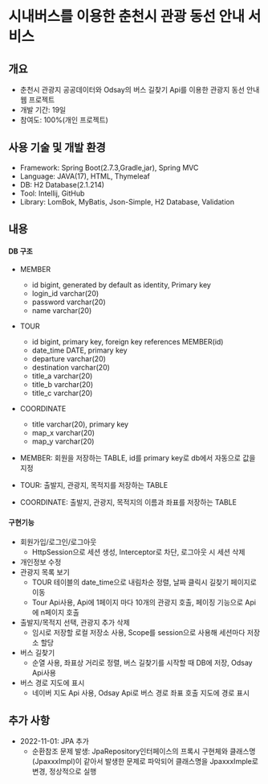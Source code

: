 # 시내버스를 이용한 춘천시 관광 동선 안내 서비스

## 개요
* 춘천시 관광지 공공데이터와 Odsay의 버스 길찾기 Api를 이용한 관광지 동선 안내 웹 프로젝트
* 개발 기간: 19일
* 참여도: 100%(개인 프로젝트)

## 사용 기술 및 개발 환경
* Framework: Spring Boot(2.7.3,Gradle,jar), Spring MVC
* Language: JAVA(17), HTML, Thymeleaf
* DB: H2 Database(2.1.214)
* Tool: Intellij, GitHub
* Library: LomBok, MyBatis, Json-Simple, H2 Database, Validation

## 내용
#### DB 구조
* MEMBER
  * id bigint, generated by default as identity, Primary key
  * login_id varchar(20)
  * password varchar(20)
  * name varchar(20)

* TOUR
  * id bigint, primary key, foreign key references MEMBER(id)
  * date_time DATE, primary key
  * departure varchar(20)
  * destination varchar(20)
  * title_a varchar(20)
  * title_b varchar(20)
  * title_c varchar(20)

* COORDINATE
  * title varchar(20), primary key
  * map_x varchar(20)
  * map_y varchar(20)

* MEMBER: 회원을 저장하는 TABLE, id를 primary key로 db에서 자동으로 값을 지정
* TOUR: 출발지, 관광지, 목적지를 저장하는 TABLE
* COORDINATE: 출발지, 관광지, 목적지의 이름과 좌표를 저장하는 TABLE


#### 구현기능
* 회원가입/로그인/로그아웃
  * HttpSession으로 세션 생성, Interceptor로 차단, 로그아웃 시 세션 삭제
* 개인정보 수정
* 관광지 목록 보기
  * TOUR 테이블의 date_time으로 내림차순 정렬, 날짜 클릭시 길찾기 페이지로 이동
  * Tour Api사용, Api에 1페이지 마다 10개의 관광지 호출, 페이징 기능으로 Api에 n페이지 호출
* 출발지/목적지 선택, 관광지 추가 삭제
  * 임시로 저장할 로컬 저장소 사용, Scope를 session으로 사용해 세션마다 저장소 할당
* 버스 길찾기
  * 순열 사용, 좌표상 거리로 정렬, 버스 길찾기를 시작할 때 DB에 저장, Odsay Api사용
* 버스 경로 지도에 표시
  * 네이버 지도 Api 사용, Odsay Api로 버스 경로 좌표 호출 지도에 경로 표시


## 추가 사항
* 2022-11-01: JPA 추가
  * 순환참조 문제 발생: JpaRepository인터페이스의 프록시 구현체와 클래스명(JpaxxxImpl)이 같아서 발생한 문제로 파악되어 클래스명을 JpaxxxImple로 변경, 정상적으로 실행
